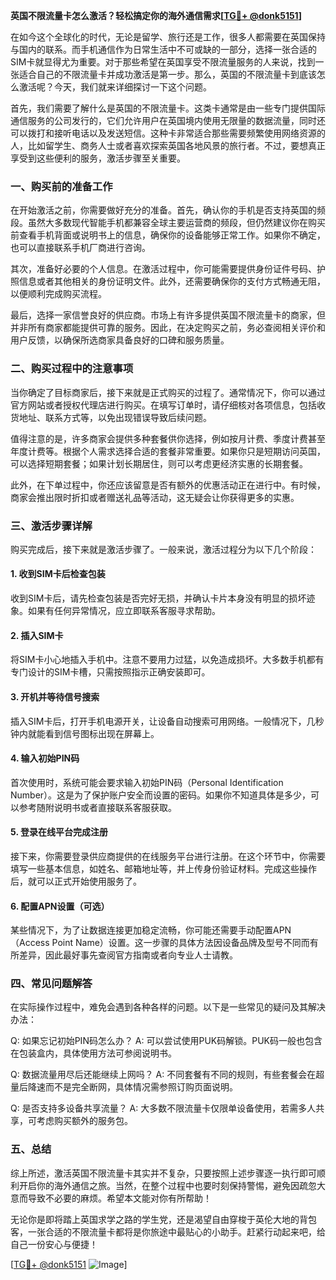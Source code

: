 **英国不限流量卡怎么激活？轻松搞定你的海外通信需求[[TG💪+ @donk5151](https://t.me/s/donk5151)]**

在如今这个全球化的时代，无论是留学、旅行还是工作，很多人都需要在英国保持与国内的联系。而手机通信作为日常生活中不可或缺的一部分，选择一张合适的SIM卡就显得尤为重要。对于那些希望在英国享受不限流量服务的人来说，找到一张适合自己的不限流量卡并成功激活是第一步。那么，英国的不限流量卡到底该怎么激活呢？今天，我们就来详细探讨一下这个问题。

首先，我们需要了解什么是英国的不限流量卡。这类卡通常是由一些专门提供国际通信服务的公司发行的，它们允许用户在英国境内使用无限量的数据流量，同时还可以拨打和接听电话以及发送短信。这种卡非常适合那些需要频繁使用网络资源的人，比如留学生、商务人士或者喜欢探索英国各地风景的旅行者。不过，要想真正享受到这些便利的服务，激活步骤至关重要。

### 一、购买前的准备工作

在开始激活之前，你需要做好充分的准备。首先，确认你的手机是否支持英国的频段。虽然大多数现代智能手机都兼容全球主要运营商的频段，但仍然建议你在购买前查看手机背面或说明书上的信息，确保你的设备能够正常工作。如果你不确定，也可以直接联系手机厂商进行咨询。

其次，准备好必要的个人信息。在激活过程中，你可能需要提供身份证件号码、护照信息或者其他相关的身份证明文件。此外，还需要确保你的支付方式畅通无阻，以便顺利完成购买流程。

最后，选择一家信誉良好的供应商。市场上有许多提供英国不限流量卡的商家，但并非所有商家都能提供可靠的服务。因此，在决定购买之前，务必查阅相关评价和用户反馈，以确保所选商家具备良好的口碑和服务质量。

### 二、购买过程中的注意事项

当你确定了目标商家后，接下来就是正式购买的过程了。通常情况下，你可以通过官方网站或者授权代理店进行购买。在填写订单时，请仔细核对各项信息，包括收货地址、联系方式等，以免出现错误导致后续问题。

值得注意的是，许多商家会提供多种套餐供你选择，例如按月计费、季度计费甚至年度计费等。根据个人需求选择合适的套餐非常重要。如果你只是短期访问英国，可以选择短期套餐；如果计划长期居住，则可以考虑更经济实惠的长期套餐。

此外，在下单过程中，你还应该留意是否有额外的优惠活动正在进行中。有时候，商家会推出限时折扣或者赠送礼品等活动，这无疑会让你获得更多的实惠。

### 三、激活步骤详解

购买完成后，接下来就是激活步骤了。一般来说，激活过程分为以下几个阶段：

#### 1. 收到SIM卡后检查包装

收到SIM卡后，请先检查包装是否完好无损，并确认卡片本身没有明显的损坏迹象。如果有任何异常情况，应立即联系客服寻求帮助。

#### 2. 插入SIM卡

将SIM卡小心地插入手机中。注意不要用力过猛，以免造成损坏。大多数手机都有专门设计的SIM卡槽，只需按照指示正确安装即可。

#### 3. 开机并等待信号搜索

插入SIM卡后，打开手机电源开关，让设备自动搜索可用网络。一般情况下，几秒钟内就能看到信号图标出现在屏幕上。

#### 4. 输入初始PIN码

首次使用时，系统可能会要求输入初始PIN码（Personal Identification Number）。这是为了保护账户安全而设置的密码。如果你不知道具体是多少，可以参考随附说明书或者直接联系客服获取。

#### 5. 登录在线平台完成注册

接下来，你需要登录供应商提供的在线服务平台进行注册。在这个环节中，你需要填写一些基本信息，如姓名、邮箱地址等，并上传身份验证材料。完成这些操作后，就可以正式开始使用服务了。

#### 6. 配置APN设置（可选）

某些情况下，为了让数据连接更加稳定流畅，你可能还需要手动配置APN（Access Point Name）设置。这一步骤的具体方法因设备品牌及型号不同而有所差异，因此最好事先查阅官方指南或者向专业人士请教。

### 四、常见问题解答

在实际操作过程中，难免会遇到各种各样的问题。以下是一些常见的疑问及其解决办法：

Q: 如果忘记初始PIN码怎么办？
A: 可以尝试使用PUK码解锁。PUK码一般也包含在包装盒内，具体使用方法可参阅说明书。

Q: 数据流量用尽后还能继续上网吗？
A: 不同套餐有不同的规则，有些套餐会在超量后降速而不是完全断网，具体情况需参照订购页面说明。

Q: 是否支持多设备共享流量？
A: 大多数不限流量卡仅限单设备使用，若需多人共享，可考虑购买额外的服务包。

### 五、总结

综上所述，激活英国不限流量卡其实并不复杂，只要按照上述步骤逐一执行即可顺利开启你的海外通信之旅。当然，在整个过程中也要时刻保持警惕，避免因疏忽大意而导致不必要的麻烦。希望本文能对你有所帮助！

无论你是即将踏上英国求学之路的学生党，还是渴望自由穿梭于英伦大地的背包客，一张合适的不限流量卡都将是你旅途中最贴心的小助手。赶紧行动起来吧，给自己一份安心与便捷！

[[TG💪+ @donk5151](https://t.me/s/donk5151) ![Image](https://i.postimg.cc/rwNCRYN7/Snipaste-2025-04-30-17-27-05.png)]